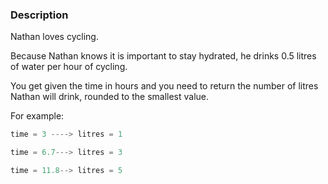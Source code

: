 ### Description

Nathan loves cycling.

Because Nathan knows it is important to stay hydrated, he drinks 0.5 litres of water per hour of cycling.

You get given the time in hours and you need to return the number of litres Nathan will drink, rounded to the smallest value.

For example:

```js
time = 3 ----> litres = 1

time = 6.7---> litres = 3

time = 11.8--> litres = 5
```
